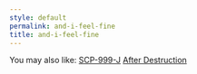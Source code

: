 ```yaml
---
style: default
permalink: and-i-feel-fine
title: and-i-feel-fine
---
```

You may also like:
[SCP-999-J](http://scp-wiki.net/scp-999-j)
[After Destruction](http://scp-wiki.net/after-destruction)